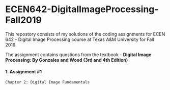 # ECEN642-DigitalImageProcessing-Fall2019

This repostory consists of my solutions of the coding assignments for ECEN 642 - Digital Image Processing course at Texas A&M University for Fall 2019.

The assignment contains questions from the textbook - **Digital Image Processing: By Gonzales and Wood (3rd and 4th Edition)**

#### 1. Assignment #1 
    Chapter 2: Digital Image Fundamentals
    

